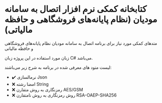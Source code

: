 # کتابخانه کمکی نرم افزار اتصال به سامانه مودیان (نظام پایانه‌های فروشگاهی و حافظه مالیاتی)

متدهای کمکی مورد نیاز برای برنامه اتصال به سامانه مودیان نظام پایانه‌های فروشگاهی و حافظه مالیاتی

زبان مورد استفاده در این پروژه زبان C# می‌باشد.

لیست متود های معرفی شده در برنامه به شرح زیر می‌باشند:

* ✔️ نرمالسازی Json
* ❌ امضا رشته String
* ❌ رمزنگاری به روش متقارن AES/GSM
* ❌ روش رمزنگاری به روش نامتقارن RSA-OAEP-SHA256
